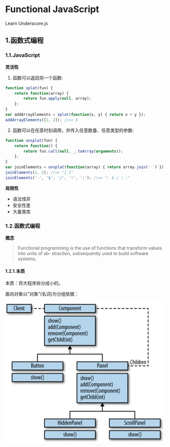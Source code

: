 # Functional JavaScript

Learn Underscore.js

## 1.函数式编程

### 1.1.JavaScript

**灵活性**

1) 函数可以返回另一个函数:

```js
function splat(fun) {
    return function(array) {
        return fun.apply(null, array);
    };
}
var addArrayElements = splat(function(x, y) { return x + y });
addArrayElements([1, 2]); //=> 3
```

2) 函数可以在任意时刻调用，并传入任意数量、任意类型的参数:

```js
function unsplat(fun) {
    return function() {
        return fun.call(null, _.toArray(arguments));
    };
}
var joinElements = unsplat(function(array) { return array.join(' ') });
joinElements(1, 2); //=> "1 2"
joinElements('-', '$', '/', '!', ':'); //=> "- $ / ! :"
```

**局限性**

* 语法怪异
* 安全性差
* 大量类库

### 1.2.函数式编程

**概念**

> Functional programming is the use of functions that transform values into units of ab‐ straction, subsequently used to build software systems.

#### 1.2.1.本质

本质：将大程序拆分成小的。

面向对象以“对象”(名词)为分组依据：

![oop](img/js_1.png)